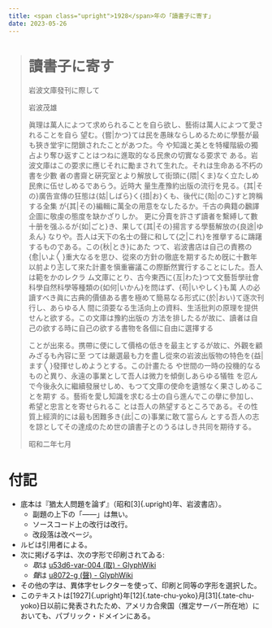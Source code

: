 ```yaml
---
title: <span class="upright">1928</span>年の「讀書子に寄す」
date: 2023-05-26
---
```


> # 讀書子に寄す
>
> 岩波文󠄁庫發刊に際して
>
> 岩波茂雄
>
> 眞理は萬人によつて求められることを自ら欲し、藝術󠄁は萬人によつて愛されることを自ら
> 望󠄅む。{嘗|かつ}ては民を愚昧ならしめるために學藝が最も狹き堂宇に閉鎖󠄁されたことがあつた。今
> や知識󠄂と美とを特權階級の獨占より奪ひ返󠄁すことはつねに進󠄁取的なる民衆󠄁の切實なる要󠄁求で
> ある。岩波文󠄁庫はこの要󠄁求に應じそれに勵まされて生れた。それは生命ある不朽の書を少數
> 者︀の書齋と硏究室とより解放して街頭に{隈|くま}なく立たしめ民衆󠄁に伍せしめるであらう。近󠄁時大
> 量生產豫󠄂約出版の流︁行を見る。{其|その}廣告宣傳の狂態は{姑|しばら}く{措|お}くも、後代に{貽|のこ}すと誇稱する全󠄁集
> が{其|その}編󠄁輯󠄁に萬全󠄁の用意をなしたるか。千古の典籍の飜譯企圖󠄃に敬虔󠄀の態度を缺かざりしか。
> 更︀に分󠄁賣を許さず讀者︀を繫縛󠄁して數󠄄十册を强ふるが{如|ごと}き、果して{其|その}揚言する學藝解放の{良途󠄁|ゆゑん}
> なりや。吾人は天下の名士の聲に和して{之|これ}を推擧するに躊躇するものである。この{秋|とき}にあた
> つて、岩波書店は自己の責務の{愈󠄅|いよ〳〵}重大なるを思ひ、從來の方針の徹底を期するため旣󠄁に十數󠄄年
> 以前󠄁より志して來た計畫を愼重審議この際斷然實行することにした。吾人は範をかのレクラ
> ム文󠄁庫にとり、古今東西に{亙|わた}つて文󠄁藝哲學社︀會科學自然科學等種類︀の{如何|いかん}を問はず、{苟|いやしく}も萬
> 人の必讀すべき眞に古典的價値ある書を極めて簡易なる形式に{於|おい}て逐󠄁次󠄁刊行し、あらゆる人
> 間に須要󠄁なる生活向上の資󠄁料、生活批判󠄁の原理を提供せんと欲する。この文󠄁庫は豫󠄂約出版の
> 方法を排したるが故に、讀者︀は自己の欲する時に自己の欲する書物を各個に自由に選󠄁擇する
>
> ことが出來る。携帶に便󠄁にして價格の低きを最主とするが故に、外觀を顧みざるも內容に至
> つては嚴選󠄁最も力を盡し從來の岩波出版物の特色を{益|ます〳〵}發揮せしめようとする。この計畫たる
> や世間の一時の投機的なるものと異り、永遠の事業として吾人は微力を傾倒しあらゆる犠牲
> を忍󠄁んで今後永久に繼續發展せしめ、もつて文󠄁庫の使󠄁命を遺󠄁憾なく果さしめることを期す
> る。藝術󠄁を愛し知識󠄂を求むる士の自ら進󠄁んでこの擧に參加し、希望󠄅と忠言とを寄せられるこ
> とは吾人の熱望󠄅するところである。その性質上經濟的には最も困難︀多き{此|この}事業に敢て當らん
> とする吾人の志を諒としてその達󠄁成︀のため世の讀書子とのうるはしき共同を期待する。
>
> 昭和二年七月

# 付記

- 底本は『猶󠄁太人問題を論ず』（昭和[3]{.upright}年、岩波書店）。
  - 副題の上下の「——」は無い。
  - ソースコード上の改行は改行。
  - 改段落は改ページ。
- ルビは引用者による。
- 次に掲げる字は、次の字形で印刷されてゐる:
  - <i>取</i>は [u53d6-var-004 (取) - GlyphWiki](https://glyphwiki.org/wiki/u53d6-var-004)
  - <i>聲</i>は [u8072-g (聲) - GlyphWiki](https://glyphwiki.org/wiki/u8072-g)
- その他の字は、異体字セレクターを使って、印刷と同等の字形を選択した。
- このテキストは[1927]{.upright}年[12]{.tate-chu-yoko}月[31]{.tate-chu-yoko}日以前に発表されたため、アメリカ合衆国（推定サーバー所在地）においても、パブリック・ドメインにある。
